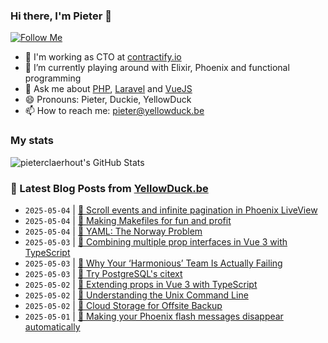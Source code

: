 ### Hi there, I'm Pieter 👋  
[![Follow Me](https://img.shields.io/github/followers/pieterclaerhout?label=Follow&style=social)](https://github.com/pieterclaerhout)

- 🏢 I'm working as CTO at [contractify.io](https://contractify.io)
- 🌱 I’m currently playing around with Elixir, Phoenix and functional programming
- 💬 Ask me about [PHP](https://php.net), [Laravel](http://laravel.com) and [VueJS](https://vuejs.org)
- 😄 Pronouns: Pieter, Duckie, YellowDuck
- 📫 How to reach me: pieter@yellowduck.be

### My stats

![pieterclaerhout's GitHub Stats](https://github-readme-stats.vercel.app/api?username=pieterclaerhout&show_icons=true&count_private=true&line_height=40)

### 📩 Latest Blog Posts from [YellowDuck.be](https://www.yellowduck.be/)
<!-- BLOG-POST-LIST:START -->
- `2025-05-04` | [🐥 Scroll events and infinite pagination in Phoenix LiveView](https://www.yellowduck.be/posts/scroll-events-and-infinite-pagination-in-phoenix-liveview)  
- `2025-05-04` | [🔗 Making Makefiles for fun and profit](https://www.yellowduck.be/posts/making-makefiles-for-fun-and-profit)  
- `2025-05-04` | [🔗 YAML: The Norway Problem](https://www.yellowduck.be/posts/yaml-the-norway-problem)  
- `2025-05-03` | [🐥 Combining multiple prop interfaces in Vue 3 with TypeScript](https://www.yellowduck.be/posts/combining-multiple-prop-interfaces-in-vue-3-with-typescript)  
- `2025-05-03` | [🔗 Why Your ‘Harmonious’ Team Is Actually Failing](https://www.yellowduck.be/posts/why-your-harmonious-team-is-actually-failing)  
- `2025-05-03` | [🔗 Try PostgreSQL&#39;s citext](https://www.yellowduck.be/posts/try-postgresqls-citext)  
- `2025-05-02` | [🐥 Extending props in Vue 3 with TypeScript](https://www.yellowduck.be/posts/extending-props-in-vue-3-with-typescript)  
- `2025-05-02` | [🔗 Understanding the Unix Command Line](https://www.yellowduck.be/posts/understanding-the-unix-command-line)  
- `2025-05-02` | [🔗 Cloud Storage for Offsite Backup](https://www.yellowduck.be/posts/cloud-storage-for-offsite-backup)  
- `2025-05-01` | [🐥 Making your Phoenix flash messages disappear automatically](https://www.yellowduck.be/posts/making-your-phoenix-flash-messages-disappear-automatically)  

<!-- BLOG-POST-LIST:END -->
